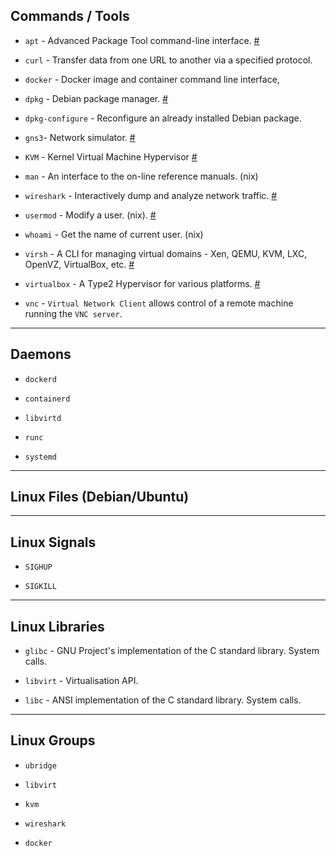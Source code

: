 
## Commands / Tools

* `apt` - Advanced Package Tool command-line interface. [#](operating-systems/linux/package-management/apt/apt.md)

* `curl` - Transfer data from one URL to another via a specified protocol.

* `docker` - Docker image and container command line interface,

* `dpkg` - Debian package manager. [#](operating-systems/linux/package-management/apt/dpkg.md)

* `dpkg-configure` - Reconfigure an already installed Debian package.

* `gns3`- Network simulator. [#](networking/gns3/01-intro.md)

* `KVM` - Kernel Virtual Machine Hypervisor [#](virtualisaiton/hypervisors/kvm/01-intro.md)

* `man` - An interface to the on-line reference manuals. (nix)

* `wireshark` - Interactively dump and analyze network traffic. [#](networking/wireshark/01-intro.md)

* `usermod` - Modify a user. (nix). [#](operating-systems/linux/user-management/usermod.md)

* `whoami` - Get the name of current user. (nix)

* `virsh` - A CLI for managing virtual domains - Xen, QEMU, KVM, LXC, OpenVZ, VirtualBox, etc. [#](virtualisaiton/hypervisors/virsh/01-intro.md)

* `virtualbox` - A Type2 Hypervisor for various platforms. [#](virtualisaiton/hypervisors/virtualbox/01-intro.md)

* `vnc` - `Virtual Network Client` allows control of a remote machine running the `VNC server`.

---

## Daemons

* `dockerd`

* `containerd`

* `libvirtd`

* `runc`

* `systemd`

---

## Linux Files (Debian/Ubuntu)

---

## Linux Signals

* `SIGHUP`

* `SIGKILL`


---

## Linux Libraries

* `glibc` - GNU Project's implementation of the C standard library. System  calls.

* `libvirt` - Virtualisation API.

* `libc` - ANSI implementation of the C standard library.  System  calls.


---

## Linux Groups

* `ubridge`

* `libvirt`

* `kvm`

* `wireshark`

* `docker`